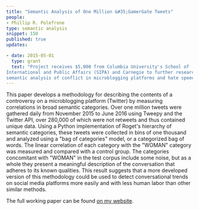 ```yaml
---
title: "Semantic Analysis of One Million &#35;GamerGate Tweets"
people:
- Phillip R. Polefrone
type: semantic analysis
snippet: 150
published: true
updates:

- date: 2015-05-01
  type: grant
  text: "Project receives $5,000 from Columbia University's School of
International and Public Affairs (SIPA) and Carnegie to further research on
semantic analysis of conflict in microblogging platforms and hate speech."
---
```


This paper develops a methodology for describing the contents of a controversy
on a microblogging platform (Twitter) by measuring correlations in broad
semantic categories. Over one million tweets were gathered daily from November
2015 to June 2016 using Tweepy and the Twitter API, over 280,000 of which were
not retweets and thus contained unique data. Using a Python implementation of
Roget's hierarchy of semantic categories, these tweets were collected in bins
of one thousand and analyzed using a "bag of categories" model, or
a categorized bag of words. The linear correlation of each category with the
"WOMAN" category was measured and compared with a control group. The categories
concomitant with "WOMAN" in the test corpus include some noise, but as a whole
they present a meaningful description of the conversation that adheres to its
known qualities. This result suggests that a more developed version of this
methodology could be used to detect conversational trends on social media
platforms more easily and with less human labor than other similar methods.

The full working paper can be found [on my
website](https://sipa.columbia.edu/sites/default/files/14-Polefrone_GamerGate.pdf).

